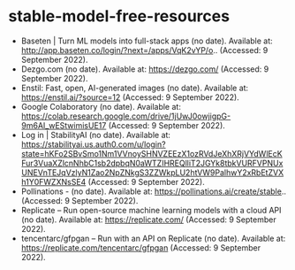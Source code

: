 # stable-model-free-resources

* Baseten | Turn ML models into full-stack apps (no date). Available at: http://app.baseten.co/login/?next=/apps/VqK2vYP/o.. (Accessed: 9 September 2022).
* Dezgo.com (no date). Available at: https://dezgo.com/ (Accessed: 9 September 2022).
* Enstil: Fast, open, AI-generated images (no date). Available at: https://enstil.ai/?source=12 (Accessed: 9 September 2022).
* Google Colaboratory (no date). Available at: https://colab.research.google.com/drive/1jUwJ0owjigpG-9m6AI_wEStwimisUE17 (Accessed: 9 September 2022).
* Log in | StabilityAI (no date). Available at: https://stabilityai.us.auth0.com/u/login?state=hKFo2SBvSmo1Nm1VVnoySHNVZEEzX1ozRVdJeXhXRjVYdWlEcKFur3VuaXZlcnNhbC1sb2dpbqN0aWTZIHREQlliT2JGYk8tbkVURFVPNUxUNEVnTEJqVzlyN1Zao2NpZNkgS3ZZWkpLU2htVW9PalhwY2xRbEtZVXh1Y0FWZXNsSE4 (Accessed: 9 September 2022).
* Pollinations - (no date). Available at: https://pollinations.ai/create/stable.. (Accessed: 9 September 2022).
* Replicate – Run open-source machine learning models with a cloud API (no date). Available at: https://replicate.com/ (Accessed: 9 September 2022).
* tencentarc/gfpgan – Run with an API on Replicate (no date). Available at: https://replicate.com/tencentarc/gfpgan (Accessed: 9 September 2022).

